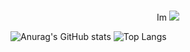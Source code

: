 ###
<div align="center">Im <img src="https://img.shields.io/badge/byeongseok-blue?style=flat&logoColor=FF5D01"/></div>

![Anurag's GitHub stats](https://github-readme-stats.vercel.app/api?username=byeongseokim&show_icons=true&theme=buefy)
![Top Langs](https://github-readme-stats.vercel.app/api/top-langs/?username=byeongseokim&layout=compact&theme=buefy)

<!--
**byeongseokim/byeongseokim** is a ✨ _special_ ✨ repository because its `README.md` (this file) appears on your GitHub profile.

Here are some ideas to get you started:
- 🔭 I’m currently working on ...
- 🌱 I’m currently learning ...
- 👯 I’m looking to collaborate on ...
- 🤔 I’m looking for help with ...
- 💬 Ask me about ...
- 📫 How to reach me: ...
- 😄 Pronouns: ...
- ⚡ Fun fact: ...
-->
